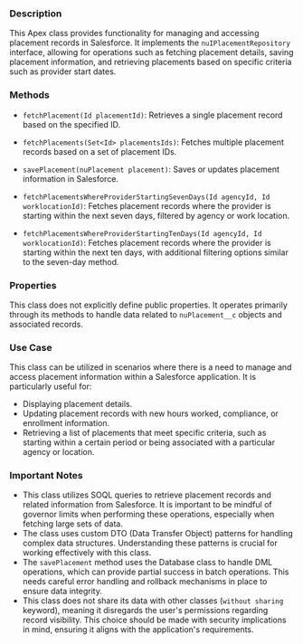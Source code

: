 ### Description
This Apex class provides functionality for managing and accessing placement records in Salesforce. It implements the `nuIPlacementRepository` interface, allowing for operations such as fetching placement details, saving placement information, and retrieving placements based on specific criteria such as provider start dates.

### Methods
- `fetchPlacement(Id placementId)`: Retrieves a single placement record based on the specified ID.
  
- `fetchPlacements(Set<Id> placementsIds)`: Fetches multiple placement records based on a set of placement IDs.

- `savePlacement(nuPlacement placement)`: Saves or updates placement information in Salesforce.

- `fetchPlacementsWhereProviderStartingSevenDays(Id agencyId, Id worklocationId)`: Fetches placement records where the provider is starting within the next seven days, filtered by agency or work location.

- `fetchPlacementsWhereProviderStartingTenDays(Id agencyId, Id worklocationId)`: Fetches placement records where the provider is starting within the next ten days, with additional filtering options similar to the seven-day method.

### Properties
This class does not explicitly define public properties. It operates primarily through its methods to handle data related to `nuPlacement__c` objects and associated records.

### Use Case
This class can be utilized in scenarios where there is a need to manage and access placement information within a Salesforce application. It is particularly useful for:
- Displaying placement details.
- Updating placement records with new hours worked, compliance, or enrollment information.
- Retrieving a list of placements that meet specific criteria, such as starting within a certain period or being associated with a particular agency or location.

### Important Notes
- This class utilizes SOQL queries to retrieve placement records and related information from Salesforce. It is important to be mindful of governor limits when performing these operations, especially when fetching large sets of data.
- The class uses custom DTO (Data Transfer Object) patterns for handling complex data structures. Understanding these patterns is crucial for working effectively with this class.
- The `savePlacement` method uses the Database class to handle DML operations, which can provide partial success in batch operations. This needs careful error handling and rollback mechanisms in place to ensure data integrity.
- This class does not share its data with other classes (`without sharing` keyword), meaning it disregards the user's permissions regarding record visibility. This choice should be made with security implications in mind, ensuring it aligns with the application's requirements.